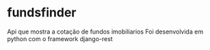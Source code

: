 # fundsfinder
Api que mostra a cotação de fundos imobiliarios
Foi desenvolvida em python com o framework django-rest
